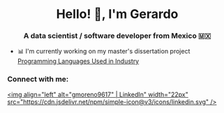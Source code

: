 <h1 align="center">Hello! 👋, I'm Gerardo</h1>
<h3 align="center">A data scientist / software developer from Mexico 🇲🇽</h3>

- 📊 I'm currently working on my master's dissertation project [Programming Languages Used in Industry](https://github.com/GerardoMoreno96/GitHub_TimeSeriesAnalysis)

### Connect with me:

[<img align="left" alt="gmoreno9617" | LinkedIn" width="22px" src="https://cdn.jsdelivr.net/npm/simple-icon@v3/icons/linkedin.svg" />][linkedin]


<br />

[linkedin]: https://www.linkedin.com/in/gmoreno9617/
